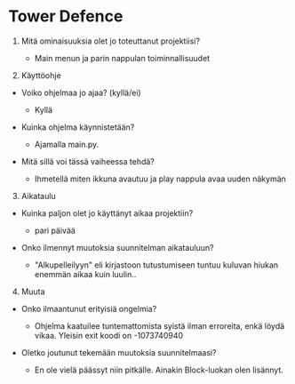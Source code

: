 # Tower Defence

1. Mitä ominaisuuksia olet jo toteuttanut projektiisi?
    * Main menun ja parin nappulan toiminnallisuudet
    
    
2. Käyttöohje

  - Voiko ohjelmaa jo ajaa? (kyllä/ei)
    * Kyllä
    
  - Kuinka ohjelma käynnistetään?
    * Ajamalla main.py.
    
  - Mitä sillä voi tässä vaiheessa tehdä?
    * Ihmetellä miten ikkuna avautuu ja play nappula avaa uuden näkymän 
    
    
3. Aikataulu

  - Kuinka paljon olet jo käyttänyt aikaa projektiin?
    * pari päivää
 
  - Onko ilmennyt muutoksia suunnitelman aikatauluun?
    * "Alkupelleilyyn" eli kirjastoon tutustumiseen tuntuu kuluvan hiukan enemmän aikaa kuin luulin..


4. Muuta

  - Onko ilmaantunut erityisiä ongelmia?
    * Ohjelma kaatuilee tuntemattomista syistä ilman erroreita, enkä löydä vikaa. Yleisin exit koodi on -1073740940
    
  - Oletko joutunut tekemään muutoksia suunnitelmaasi?
    * En ole vielä päässyt niin pitkälle. Ainakin Block-luokan olen lisännyt.